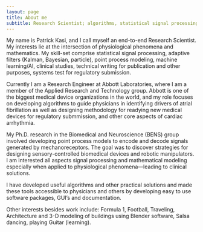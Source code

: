 ```yaml
---
layout: page
title: About me
subtitle: Research Scientist; algorithms, statistical signal processing, machine learning, neuroscience, medical devices
---
```


My name is Patrick Kasi, and I call myself an end-to-end Research Scientist. My interests lie at the intersection of physiological phenomena and mathematics. My skill-set comprise statistical signal processing, adaptive filters (Kalman, Bayesian, particle), point process modeling, machine learning/AI, clinical studies, technical writing for publication and other purposes, systems test for regulatory submission. 

Currently I am a Research Engineer at Abbott Laboratories, where I am a member of the Applied Research and Technology group. Abbott is one of the biggest medical device organizations in the world, and my role focuses on developing algorithms to guide physicians in identifying drivers of atrial fibrillation as well as designing methodology for readying new medical devices for regulatory submmission, and other core aspects of cardiac arrhythmia. 

My Ph.D. research in the Biomedical and Neuroscience (BENS) group involved developing point process models to encode and decode signals generated by mechanoreceptors. The goal was to discover strategies for designing sensory-controlled biomedical devices and robotic manipulators. I am interested all aspects signal processing and mathematical modeling especially when applied to physiological phenomena—leading to clinical solutions.

I have developed useful algorithms and other practical solutions and made these tools accessible to physicians and others by developing easy to use software packages, GUI’s and documentation. 

Other interests besides work include: Formula 1, Football, Traveling, Architecture and 3-D modeling of buildings using Blender software,  Salsa dancing, playing Guitar (learning).  

